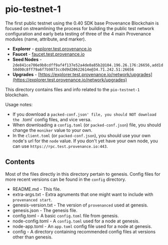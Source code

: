 # pio-testnet-1

<!--
There are external scripts that depend on the files in here; moving or deleting
them would break those scripts, and we don't want to do that.

The files in this directory and the gentx directory should never be changed.
This README.md file is an exception.

The files in `config` subdirectories should not be moved or deleted either.
New version subdirectories can be added to the `config` dir though.
-->

The first public testnet using the 0.40 SDK base Provenance Blockchain is focused on streamlining the process for building the public test network configuration and early beta testing of three of the 4 main Provenance modules (name, attribute, and marker).

- **Explorer** - [explorer.test.provenance.io](https://explorer.test.provenance.io)
- **Faucet** - [faucet.test.provenance.io](https://faucet.test.provenance.io)
- **Seed Nodes** - `2de841ce706e9b8cdff9af4f137e52a4de0a85b2@104.196.26.176:26656,add1d50d00c8ff79a6f7b9873cc0d9d20622614e@34.71.242.51:26656`
- **Upgrades** - [https://explorer.test.provenance.io/network/upgrades](https://explorer.test.provenance.io/network/upgrades)

This directory contains files and info related to the `pio-testnet-1` blockchain.

Usage notes:

- If you download a `packed-conf.json' file, you should NOT download the `.toml` config files, and vice versa.
- When downloading a `config.toml` (or `packed-conf.json`) file, you should change the `moniker` value to your own.
- In the `client.toml` (or `packed-conf.json`), you should use your own node's url for the `node` value. If you don't yet have your own node, you can use `https://rpc.test.provenance.io:443`.

## Contents

Most of the files directly in this directory pertain to genesis.
Config files for more recent versions can be found in the `config` directory.

- README.md - This file.
- extra-args.txt - Extra agruments that one might want to include with `provenanced start`.
- genesis-version.txt - The version of `provenanced` used at genesis.
- genesis.json - The genesis file.
- config.toml - A basic `config.toml` file from genesis.
- node-config.toml - A `config.toml` used for a node at genesis.
- node-app.toml - An `app.toml` config file used for a node at genesis.
- config - A directory containing recommended config files at versions other than genesis.

